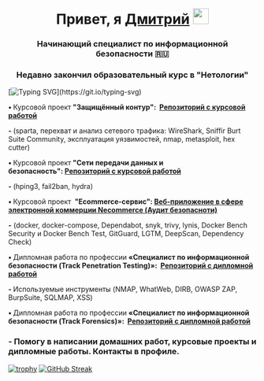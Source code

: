 <h1 align="center">Привет, я <a href="https://taplink.cc/securitydmitry" target="_blank" rel="noopener">Дмитрий</a> <img src="https://github.com/blackcater/blackcater/raw/main/images/Hi.gif" height="32" /></h1>
<h3 align="center">Начинающий специалист по информационной безопасности 🇷🇺</h3>
<h3 align="center">Недавно закончил образовательный курс в "Нетологии"</h3>

[![Typing SVG](https://readme-typing-svg.herokuapp.com?color=%20c73c&lines=Мои+навыки+и+проекты:)](https://git.io/typing-svg)
<p><strong>&bull; </strong>Курсовой проект<strong> "Защищённый контур":&nbsp;&nbsp;<a href="https://github.com/TITAN5000/sib-secure-kontur-diploma" target="_blank" rel="noopener">Репозиторий с курсовой работой</a></strong></p>
<p><strong>- </strong>(sparta, перехват и анализ сетевого трафика: WireShark,&nbsp;Sniffir Burt Suite Community, эксплуатация уязвимостей,&nbsp;nmap, metasploit, hex cutter)&nbsp;</p>
<p><strong>&bull;&nbsp;</strong>Курсовой проект<strong>&nbsp;"Сети передачи данных и безопасность":&nbsp;<a href="https://github.com/TITAN5000/pcs-ibnet-diplom" target="_blank" rel="noopener">Репозиторий с курсовой работой</a></strong></p>
<p><strong>- </strong>(hping3, fail2ban, hydra)</p>
<p><strong>&bull;&nbsp;</strong>Курсовой проект&nbsp;<strong> "Ecommerce-сервис":&nbsp;<a href="https://github.com/TITAN5000/Netology-cp-sib" target="_blank" rel="noopener">Веб-приложение в сфере электронной коммерции Necommerce (Аудит безопасноти)</a></strong></p>
<p><strong>-</strong> (docker, docker-compose,&nbsp;Dependabot, snyk, trivy, lynis,&nbsp;Docker Bench Security и Docker Bench Test, GitGuard, LGTM, DeepScan,&nbsp;Dependency Check)</p>
<p><strong>&bull; </strong>Дипломная работа по профессии<strong> «Специалист по информационной безопасности (Track Penetration Testing)»:&nbsp;&nbsp;<a href="https://github.com/TITAN5000/sib-Diplom-Track-Penetration-Testing" target="_blank" rel="noopener">Репозиторий с дипломной работой</a></strong></p>
<p><strong>- </strong>Используемые инструменты (NMAP, WhatWeb, DIRB, OWASP ZAP, BurpSuite, SQLMAP, XSS)&nbsp;</p>
<p><strong>&bull; </strong>Дипломная работа по профессии<strong> «Специалист по информационной безопасности (Track Forensics)»:&nbsp;&nbsp;<a href="https://github.com/TITAN5000/sib-Diplom-Track-Forensics" target="_blank" rel="noopener">Репозиторий с дипломной работой</a></strong></p>
<h3> <p><strong>- </strong>Помогу в написании домашних работ, курсовые проекты и дипломные работы. Контакты в профиле.</p></h3>

[![trophy](https://github-profile-trophy.vercel.app/?username=TITAN5000)](https://github.com/ryo-ma/github-profile-trophy)
[![GitHub Streak](https://github-readme-streak-stats.herokuapp.com/?user=TITAN5000)](https://git.io/streak-stats)
